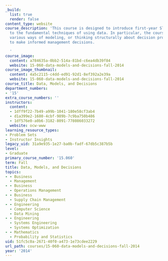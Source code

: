 ```yaml
---
_build:
  list: true
  render: false
content_type: website
course_description: 'This course is designed to introduce first-year Sloan MBA students
  to the fundamental techniques of using data. In particular, the course focuses on
  various ways of modeling, or thinking structurally about decision problems in order
  to make informed management decisions.

  '
course_image:
  content: a784635a-0bb2-514a-81bd-c6ea4db39f84
  website: 15-060-data-models-and-decisions-fall-2014
course_image_thumbnail:
  content: 4a5c2115-c4dd-ed91-92d1-8ef392a2e39a
  website: 15-060-data-models-and-decisions-fall-2014
course_title: Data, Models, and Decisions
department_numbers:
- '15'
extra_course_numbers: ''
instructors:
  content:
  - 1dff9f22-7b49-a99b-1041-180e58cf3ab4
  - d1a399e2-1680-4cbf-989b-7c9ba750b486
  - 1df576e0-a0b6-3182-8091-778086033272
  website: ocw-www
learning_resource_types:
- Problem Sets
- Instructor Insights
legacy_uid: 31a9e935-1e27-ba0b-fadf-67db5c387b5b
level:
- Graduate
primary_course_number: '15.060'
term: Fall
title: Data, Models, and Decisions
topics:
- - Business
  - Management
- - Business
  - Operations Management
- - Business
  - Supply Chain Management
- - Engineering
  - Computer Science
  - Data Mining
- - Engineering
  - Systems Engineering
  - Systems Optimization
- - Mathematics
  - Probability and Statistics
uid: 51fc5c0a-2671-40f0-a473-1e73cdee2229
url_path: courses/15-060-data-models-and-decisions-fall-2014
year: '2014'
---
```

